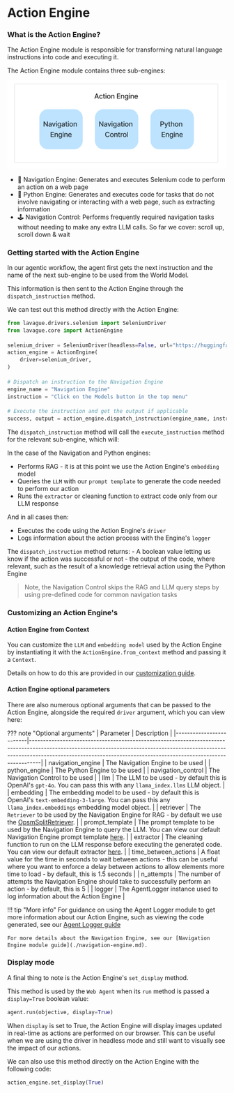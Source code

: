 # Action Engine

### What is the Action Engine?

The Action Engine module is responsible for transforming natural language instructions into code and executing it.

The Action Engine module contains three sub-engines:

![action engine diagram](../../assets/action-engine-diagram.png)

- 🚄 Navigation Engine: Generates and executes Selenium code to perform an action on a web page
- 🐍 Python Engine: Generates and executes code for tasks that do not involve navigating or interacting with a web page, such as extracting information
- 🕹️ Navigation Control: Performs frequently required navigation tasks without needing to make any extra LLM calls. So far we cover: scroll up, scroll down & wait


### Getting started with the Action Engine

In our agentic workflow, the agent first gets the next instruction and the name of the next sub-engine to be used from the World Model. 

This information is then sent to the Action Engine through the `dispatch_instruction` method. 

We can test out this method directly with the Action Engine:

```python
from lavague.drivers.selenium import SeleniumDriver
from lavague.core import ActionEngine

selenium_driver = SeleniumDriver(headless=False, url="https://huggingface.co/")
action_engine = ActionEngine(
    driver=selenium_driver,
)

# Dispatch an instruction to the Navigation Engine
engine_name = "Navigation Engine"
instruction = "Click on the Models button in the top menu"

# Execute the instruction and get the output if applicable
success, output = action_engine.dispatch_instruction(engine_name, instruction)
```

The `dispatch_instruction` method will call the `execute_instruction` method for the relevant sub-engine, which will:

In the case of the Navigation and Python engines:

- Performs RAG - it is at this point we use the Action Engine's `embedding` model
- Queries the `LLM` with our `prompt template` to generate the code needed to perform our action
- Runs the `extractor` or cleaning function to extract code only from our LLM response

And in all cases then:

- Executes the code using the Action Engine's `driver`
- Logs information about the action process with the Engine's `logger`

The `dispatch_instruction` method returns:
    - A boolean value letting us know if the action was successful or not
    - the output of the code, where relevant, such as the result of a knowledge retrieval action using the Python Engine

> Note, the Navigation Control skips the RAG and LLM query steps by using pre-defined code for common navigation tasks

### Customizing an Action Engine's 

#### Action Engine from Context

You can customize the `LLM` and `embedding model` used by the Action Engine by instantiating it with the `ActionEngine.from_context` method and passing it a `Context`.

Details on how to do this are provided in our [customization guide](../get-started/customization.md).

#### Action Engine optional parameters

There are also numerous optional arguments that can be passed to the Action Engine, alongside the required `driver` argument, which you can view here:

??? note "Optional arguments"
    | Parameter               | Description                                                                                                                                                                                                                                  |
    |-------------------------|----------------------------------------------------------------------------------------------------------------------------------------------------------------------------------------------------------------------------------------------|
    | navigation_engine     | The Navigation Engine to be used                                                                                                                                                                                                             |
    | python_engine         | The Python Engine to be used                                                                                                                                                                                                                 |
    | navigation_control    | The Navigation Control to be used                                                                                                                                                                                                            |
    | llm                   | The LLM to be used - by default this is OpenAI's `gpt-4o`. You can pass this with any `llama_index.llms` LLM object.                                                                                                                          |
    | embedding             | The embedding model to be used - by default this is OpenAI's `text-embedding-3-large`. You can pass this any `llama_index.embeddings` embedding model object.                                                                                 |
    | retriever             | The `Retriever` to be used by the Navigation Engine for RAG - by default we use the [OpsmSplitRetriever](https://github.com/lavague-ai/LaVague/blob/4768a09ae282f078dbf0edd9c9ee6f7bdf8be48f/lavague-core/lavague/core/retrievers.py#L86).    |
    | prompt_template       | The prompt template to be used by the Navigation Engine to query the LLM. You can view our default Navigation Engine prompt template [here](https://github.com/lavague-ai/LaVague/blob/4768a09ae282f078dbf0edd9c9ee6f7bdf8be48f/lavague-integrations/drivers/lavague-drivers-selenium/lavague/drivers/selenium/base.py#L177). |
    | extractor             | The cleaning function to run on the LLM response before executing the generated code. You can view our default extractor [here](https://github.com/lavague-ai/LaVague/blob/4768a09ae282f078dbf0edd9c9ee6f7bdf8be48f/lavague-core/lavague/core/extractors.py#L11).                       |
    | time_between_actions  | A float value for the time in seconds to wait between actions - this can be useful where you want to enforce a delay between actions to allow elements more time to load - by default, this is 1.5 seconds                                     |
    | n_attempts            | The number of attempts the Navigation Engine should take to successfully perform an action - by default, this is 5                                                                                                                             |
    | logger                | The AgentLogger instance used to log information about the Action Engine                                                                                                                                        |


!!! tip "More info"
    For guidance on using the Agent Logger module to get more information about our Action Engine, such as viewing the code generated, see our [Agent Logger guide](./local-log.md)
    
    For more details about the Navigation Engine, see our [Navigation Engine module guide](./navigation-engine.md).

### Display mode

A final thing to note is the Action Engine's `set_display` method. 

This method is used by the `Web Agent` when its `run` method is passed a `display=True` boolean value:

```python
agent.run(objective, display=True)
```

When `display` is set to True, the Action Engine will display images updated in real-time as actions are performed on our browser. This can be useful when we are using the driver in headless mode and still want to visually see the impact of our actions.

We can also use this method directly on the Action Engine with the following code:
```python
action_engine.set_display(True)
```